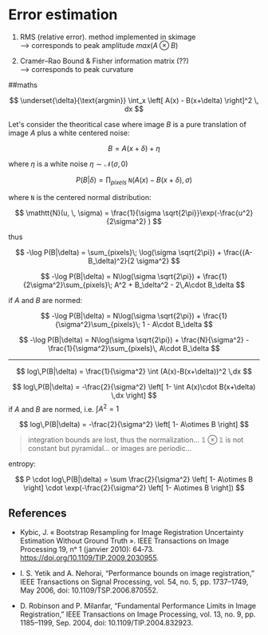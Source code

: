 # Error estimation

1. RMS (relative error). method implemented in skimage  
--> corresponds to peak amplitude $max(A \otimes B)$

2.   Cramér–Rao Bound & Fisher information matrix (??)  
--> corresponds to peak curvature 


##maths

$$
\underset{\delta}{\text{argmin}} \int_x \left[ A(x) - B(x+\delta) \right]^2 \, dx
$$


Let's consider the theoritical case where image $B$ is a pure translation of image $A$ plus a white centered noise:

$$
B = A(x + \delta) + \eta
$$

where $\eta$ is a white noise $\eta \sim \mathcal{N}(\sigma, \, 0)$


$$
P(B|\delta) = \prod_{pixels}\; \mathtt{N}( A(x)-B(x+\delta), \, \sigma ) 
$$

where $\mathtt{N}$ is the centered normal distribution:

$$
\mathtt{N}(u, \, \sigma) = \frac{1}{\sigma \sqrt{2\pi}}\exp(-\frac{u^2}{2\sigma^2}  )
$$

thus

$$
-\log P(B|\delta) = \sum_{pixels}\; \log(\sigma  \sqrt{2\pi}) + \frac{(A-B_\delta)^2}{2 \sigma^2}
$$

$$
-\log P(B|\delta) =  N\log(\sigma  \sqrt{2\pi}) + \frac{1}{2\sigma^2}\sum_{pixels}\; A^2 + B_\delta^2 - 2\,A\cdot B_\delta
$$

if $A$ and $B$ are normed:

$$
-\log P(B|\delta) =  N\log(\sigma  \sqrt{2\pi}) + \frac{1}{\sigma^2}\sum_{pixels}\; 1 - A\cdot B_\delta
$$

$$
-\log P(B|\delta) =  N\log(\sigma  \sqrt{2\pi}) + \frac{N}{\sigma^2} - \frac{1}{\sigma^2}\sum_{pixels}\, A\cdot B_\delta
$$

---

$$
log\,P(B|\delta) = \frac{1}{\sigma^2} \int (A(x)-B(x+\delta))^2 \,dx
$$

$$
log\,P(B|\delta) = -\frac{2}{\sigma^2} \left[ 1-  \int A(x)\cdot B(x+\delta) \,dx  \right]
$$ 
if $A$ and $B$ are normed, i.e. $\int A^2 = 1$

$$
log\,P(B|\delta) = -\frac{2}{\sigma^2} \left[ 1-  A\otimes B  \right]
$$ 

> integration bounds are lost, thus the normalization... $\mathbb{1}\otimes \mathbb{1}$ is not constant but pyramidal... or images are periodic...

entropy:

$$
P \cdot log\,P(B|\delta) = \sum \frac{2}{\sigma^2} \left[ 1-  A\otimes B  \right] \cdot \exp(-\frac{2}{\sigma^2} \left[ 1-  A\otimes B  \right])
$$ 



## References

- Kybic, J. « Bootstrap Resampling for Image Registration Uncertainty Estimation Without Ground Truth ». IEEE Transactions on Image Processing 19, nᵒ 1 (janvier 2010): 64‑73. https://doi.org/10.1109/TIP.2009.2030955.

- I. S. Yetik and A. Nehorai, “Performance bounds on image registration,” IEEE Transactions on Signal Processing, vol. 54, no. 5, pp. 1737–1749, May 2006, doi: 10.1109/TSP.2006.870552.

- D. Robinson and P. Milanfar, “Fundamental Performance Limits in Image Registration,” IEEE Transactions on Image Processing, vol. 13, no. 9, pp. 1185–1199, Sep. 2004, doi: 10.1109/TIP.2004.832923.
